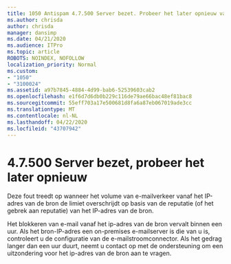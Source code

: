 ```yaml
---
title: 1050 Antispam 4.7.500 Server bezet. Probeer het later opnieuw van [XXX.XXX.XXX.XXX]
ms.author: chrisda
author: chrisda
manager: dansimp
ms.date: 04/21/2020
ms.audience: ITPro
ms.topic: article
ROBOTS: NOINDEX, NOFOLLOW
localization_priority: Normal
ms.custom:
- "1050"
- "3100024"
ms.assetid: a97b7845-4884-4d99-bab6-52539603cab2
ms.openlocfilehash: e1f6d7d6db0b229c116de79ae66bac48ef81bac8
ms.sourcegitcommit: 55eff703a17e500681d8fa6a87eb067019ade3cc
ms.translationtype: MT
ms.contentlocale: nl-NL
ms.lasthandoff: 04/22/2020
ms.locfileid: "43707942"
---
```

# <a name="47500-server-busy-please-try-again-later"></a>4.7.500 Server bezet, probeer het later opnieuw

Deze fout treedt op wanneer het volume van e-mailverkeer vanaf het IP-adres van de bron de limiet overschrijdt op basis van de reputatie (of het gebrek aan reputatie) van het IP-adres van de bron.

Het blokkeren van e-mail vanaf het ip-adres van de bron vervalt binnen een uur. Als het bron-IP-adres een on-premises e-mailserver is die van u is, controleert u de configuratie van de e-mailstroomconnector. Als het gedrag langer dan een uur duurt, neemt u contact op met de ondersteuning om een uitzondering voor het ip-adres van de bron aan te vragen.

